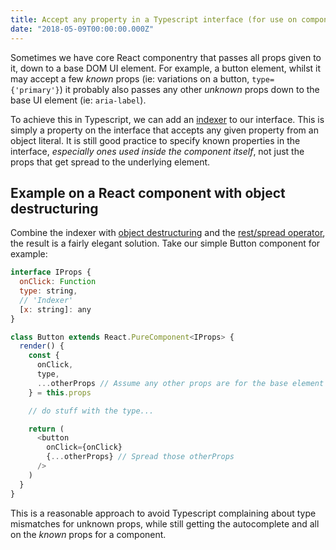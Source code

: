 ```yaml
---
title: Accept any property in a Typescript interface (for use on component props)
date: "2018-05-09T00:00:00.000Z"
---
```


Sometimes we have core React componentry that passes all props given to it, down to a base DOM UI element. For example, a button element, whilst it may accept a few _known_ props (ie: variations on a button, `type={'primary'}`) it probably also passes any other _unknown_ props down to the base UI element (ie: `aria-label`).

To achieve this in Typescript, we can add an [indexer](https://github.com/Microsoft/TypeScript/wiki/Breaking-Changes#strict-object-literal-assignment-checking) to our interface. This is simply a property on the interface that accepts any given property from an object literal. It is still good practice to specify known properties in the interface, _especially ones used inside the component itself_, not just the props that get spread to the underlying element.

## Example on a React component with object destructuring

Combine the indexer with [object destructuring](https://developer.mozilla.org/en-US/docs/Web/JavaScript/Reference/Operators/Destructuring_assignment#Object_destructuring) and the [rest/spread operator](https://github.com/tc39/proposal-object-rest-spread), the result is a fairly elegant solution. Take our simple Button component for example:

```javascript
interface IProps {
  onClick: Function
  type: string,
  // 'Indexer'
  [x: string]: any
}

class Button extends React.PureComponent<IProps> {
  render() {
    const {
      onClick,
      type,
      ...otherProps // Assume any other props are for the base element
    } = this.props

    // do stuff with the type...

    return (
      <button
        onClick={onClick}
        {...otherProps} // Spread those otherProps
      />
    )
  }
}

```

This is a reasonable approach to avoid Typescript complaining about type mismatches for unknown props, while still getting the autocomplete and all on the _known_ props for a component.
